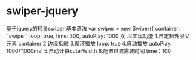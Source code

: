 # swiper-jquery
基于jquery的轻量swiper
基本语法
  var swiper = new Swiper({
    container: '.swiper',
    loop: true,
    time: 300,
    autoPlay: 1000
  });
以实现功能 
  1.自定制外层父元素
    container
  2.边缘抵触
  3.循环播放
    loop: true
  4.自动播放
    autoPlay: 1000/'1000ms'
  5.自动计算outerWidth
  6.配置过渡需要时间
    time：100
  
